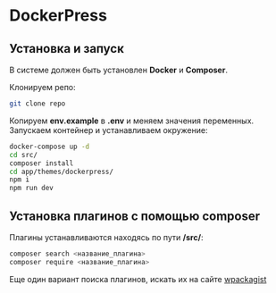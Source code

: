 # DockerPress

## Установка и запуск

В системе должен быть установлен **Docker** и **Composer**.

Клонируем репо:
```bash
git clone repo
```

Копируем **env.example** в **.env** и меняем значения переменных.  Запускаем контейнер и устанавливаем окружение:

```bash
docker-compose up -d
cd src/
composer install
cd app/themes/dockerpress/ 
npm i
npm run dev
```

## Установка плагинов  с помощью composer

Плагины устанавливаются находясь по пути **/src/**:
```bash
composer search <название_плагина> 
composer require <название_плагина>
```

Еще один вариант поиска плагинов, искать их  на сайте [wpackagist](https://wpackagist.org/)
